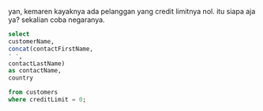 yan, kemaren kayaknya ada pelanggan yang credit limitnya nol.
itu siapa aja ya? sekalian coba negaranya.

~~~sql
select
customerName, 
concat(contactFirstName,
' ',
contactLastName)
as contactName,
country

from customers
where creditLimit = 0;
~~~